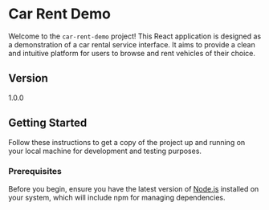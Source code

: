 # Car Rent Demo

Welcome to the `car-rent-demo` project! This React application is designed as a demonstration of a car rental service interface. It aims to provide a clean and intuitive platform for users to browse and rent vehicles of their choice.

## Version

1.0.0

## Getting Started

Follow these instructions to get a copy of the project up and running on your local machine for development and testing purposes.

### Prerequisites

Before you begin, ensure you have the latest version of [Node.js](https://nodejs.org/) installed on your system, which will include npm for managing dependencies.

